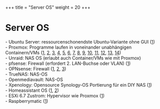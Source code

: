 +++ 
title = "Server OS" 
weight = 20
+++
# Server OS  

\- Ubuntu Server: ressourcenschonendste Ubuntu-Variante ohne GUI ([1](https://www.mydealz.de/comments/permalink/37679443))  
\- Proxmox: Programme laufen in voneinander unabhängigen Containern/VMs ([1](https://www.mydealz.de/comments/permalink/37707039), [2](https://www.mydealz.de/comments/permalink/37740815), [3](https://www.mydealz.de/comments/permalink/37779177), [4](https://www.mydealz.de/comments/permalink/37779546), [5](https://www.mydealz.de/comments/permalink/37810025), [6](https://www.mydealz.de/comments/permalink/37824886), [7](https://www.mydealz.de/comments/permalink/37965374), [8](https://www.mydealz.de/comments/permalink/38000195), [9](https://www.mydealz.de/comments/permalink/38000846), [10](https://www.mydealz.de/comments/permalink/38088956), [11](https://www.mydealz.de/comments/permalink/38091387), [12](https://www.mydealz.de/comments/permalink/38094779), [13](https://www.mydealz.de/comments/permalink/38190848), [14](https://www.mydealz.de/comments/permalink/38201081))  
\- Unraid: NAS OS (erlaubt auch Container/VMs wie mit Proxmox)  
\- pfsense: Firewall (erfordert 2. LAN-Buchse oder VLAN) ([1](https://www.mydealz.de/comments/permalink/37736675))  
\- OPNsense: Firewall ([1](https://www.mydealz.de/comments/permalink/37671080), [2](https://www.mydealz.de/comments/permalink/37821932), [3](https://www.mydealz.de/comments/permalink/38189725))  
\- TrueNAS: NAS-OS  
\- Openmediavault: NAS-OS  
\- Xpenology: Opensource Synology-OS Portierung für ein DIY NAS ([1](https://www.mydealz.de/comments/permalink/37855651))  
\- Homeassistant OS ([1](https://www.mydealz.de/comments/permalink/38089223), [2](https://www.mydealz.de/comments/permalink/38201081))  
\- ESXi 6.7 Zustrom: Hypervisor wie Proxmox ([1](https://www.mydealz.de/comments/permalink/37579814))  
\- Raspberrymatic ([1](https://www.mydealz.de/comments/permalink/37708467))  

